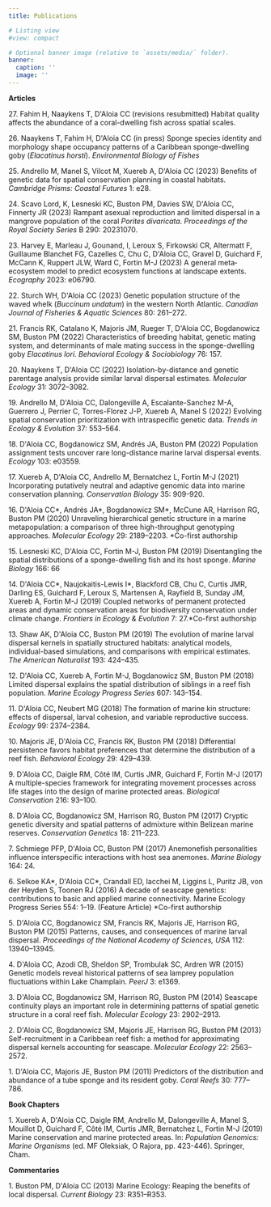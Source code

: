 ```yaml
---
title: Publications

# Listing view
#view: compact

# Optional banner image (relative to `assets/media/` folder).
banner:
  caption: ''
  image: ''
---
```

**Articles**

27\. Fahim H, Naaykens T, D'Aloia CC (revisions resubmitted) Habitat quality affects the abundance of a coral-dwelling fish across spatial scales.

26\. Naaykens T, Fahim H, D'Aloia CC (in press) Sponge species identity and morphology shape occupancy patterns of a Caribbean sponge-dwelling goby (*Elacatinus horsti*). *Environmental Biology of Fishes*

25\. Andrello M, Manel S, Vilcot M, Xuereb A, D'Aloia CC (2023) Benefits of genetic data for spatial conservation planning in coastal habitats. *Cambridge Prisms: Coastal Futures* 1: e28.

24\. Scavo Lord, K, Lesneski KC, Buston PM, Davies SW, D'Aloia CC, Finnerty JR (2023) Rampant asexual reproduction and limited dispersal in a mangrove population of the coral *Porites divaricata*. *Proceedings of the Royal Society Series* B 290: 20231070.

23\. Harvey E, Marleau J, Gounand, I, Leroux S, Firkowski CR, Altermatt F, Guillaume Blanchet FG, Cazelles C, Chu C, D'Aloia CC, Gravel D, Guichard F, McCann K, Ruppert JLW, Ward C, Fortin M-J (2023) A general meta‐ecosystem model to predict ecosystem functions at landscape extents. *Ecography* 2023: e06790.

22\. Sturch WH, D'Aloia CC (2023) Genetic population structure of the waved whelk (*Buccinum undatum*) in the western North Atlantic. *Canadian Journal of Fisheries & Aquatic Sciences* 80: 261–272. 

21\. Francis RK, Catalano K, Majoris JM, Rueger T, D'Aloia CC, Bogdanowicz SM, Buston PM (2022) Characteristics of breeding habitat, genetic mating system, and determinants of male mating success in the sponge-dwelling goby *Elacatinus lori*. *Behavioral Ecology & Sociobiology* 76: 157. 

20\. Naaykens T, D'Aloia CC (2022) Isolation-by-distance and genetic parentage analysis provide similar larval dispersal estimates. *Molecular Ecology* 31: 3072–3082.

19\. Andrello M, D'Aloia CC, Dalongeville A, Escalante-Sanchez M-A, Guerrero J, Perrier C, Torres-Florez J-P, Xuereb A, Manel S (2022) Evolving spatial conservation prioritization with intraspecific genetic data. *Trends in Ecology & Evolution* 37: 553–564.

18\. D'Aloia CC, Bogdanowicz SM, Andrés JA, Buston PM (2022) Population assignment tests uncover rare long-distance marine larval dispersal events. *Ecology* 103: e03559.

17\. Xuereb A, D'Aloia CC, Andrello M, Bernatchez L, Fortin M-J (2021) Incorporating putatively neutral and adaptive genomic data into marine conservation planning. *Conservation Biology* 35: 909-920.

16\. D'Aloia CC*, Andrés JA*, Bogdanowicz SM*, McCune AR, Harrison RG, Buston PM (2020) Unraveling hierarchical genetic structure in a marine metapopulation: a comparison of three high-throughput genotyping approaches. *Molecular Ecology* 29: 2189–2203. *Co-first authorship

15\. Lesneski KC, D'Aloia CC, Fortin M-J, Buston PM (2019) Disentangling the spatial distributions of a sponge-dwelling fish and its host sponge. *Marine Biology* 166: 66

14\. D'Aloia CC*, Naujokaitis-Lewis I*, Blackford CB, Chu C, Curtis JMR, Darling ES, Guichard F, Leroux S, Martensen A, Rayfield B, Sunday JM, Xuereb A, Fortin M-J (2019) Coupled networks of permanent protected areas and dynamic conservation areas for biodiversity conservation under climate change. *Frontiers in Ecology & Evolution* 7: 27.*Co-first authorship

13\. Shaw AK, D'Aloia CC, Buston PM (2019) The evolution of marine larval dispersal kernels in spatially structured habitats: analytical models, individual-based simulations, and comparisons with empirical estimates. *The American Naturalist* 193: 424–435.

12\. D'Aloia CC, Xuereb A, Fortin M-J, Bogdanowicz SM, Buston PM (2018) Limited dispersal explains the spatial distribution of siblings in a reef fish population. *Marine Ecology Progress Series* 607: 143–154.

11\. D'Aloia CC, Neubert MG (2018) The formation of marine kin structure: effects of dispersal, larval cohesion, and variable reproductive success. *Ecology* 99: 2374–2384.

10\. Majoris JE, D'Aloia CC, Francis RK, Buston PM (2018) Differential persistence favors habitat preferences that determine the distribution of a reef fish. *Behavioral Ecology* 29: 429–439.

9\. D'Aloia CC, Daigle RM, Côté IM, Curtis JMR, Guichard F, Fortin M-J (2017) A multiple-species framework for integrating movement processes across life stages into the design of marine protected areas. *Biological Conservation* 216: 93–100.

8\. D'Aloia CC, Bogdanowicz SM, Harrison RG, Buston PM (2017) Cryptic genetic diversity and spatial patterns of admixture within Belizean marine reserves. *Conservation Genetics* 18: 211–223.

7\. Schmiege PFP, D'Aloia CC, Buston PM (2017) Anemonefish personalities influence interspecific interactions with host sea anemones. *Marine Biology* 164: 24.

6\. Selkoe KA*, D'Aloia CC*, Crandall ED, Iacchei M, Liggins L, Puritz JB, von der Heyden S, Toonen RJ (2016) A decade of seascape genetics: contributions to basic and applied marine connectivity. Marine Ecology Progress Series 554: 1–19. (Feature Article) *Co-first authorship

5\. D'Aloia CC, Bogdanowicz SM, Francis RK, Majoris JE, Harrison RG, Buston PM (2015) Patterns, causes, and consequences of marine larval dispersal. *Proceedings of the National Academy of Sciences, USA* 112: 13940–13945.

4\. D'Aloia CC, Azodi CB, Sheldon SP, Trombulak SC, Ardren WR (2015) Genetic models reveal historical patterns of sea lamprey population fluctuations within Lake Champlain. *PeerJ* 3: e1369.

3\. D'Aloia CC, Bogdanowicz SM, Harrison RG, Buston PM (2014) Seascape continuity plays an important role in determining patterns of spatial genetic structure in a coral reef fish. *Molecular Ecology* 23: 2902–2913.

2\. D'Aloia CC, Bogdanowicz SM, Majoris JE, Harrison RG, Buston PM (2013) Self-recruitment in a Caribbean reef fish: a method for approximating dispersal kernels accounting for seascape. *Molecular Ecology* 22: 2563–2572.

1\. D'Aloia CC, Majoris JE, Buston PM (2011) Predictors of the distribution and abundance of a tube sponge and its resident goby. *Coral Reefs* 30: 777–786.


**Book Chapters**

1\. Xuereb A, D'Aloia CC, Daigle RM, Andrello M, Dalongeville A, Manel S, Mouillot D, Guichard F, Côté IM, Curtis JMR, Bernatchez L, Fortin M-J (2019) Marine conservation and marine protected areas. In: *Population Genomics: Marine Organisms* (ed. MF Oleksiak, O Rajora, pp. 423-446). Springer, Cham.

**Commentaries**

1\. Buston PM, D'Aloia CC (2013) Marine Ecology: Reaping the benefits of local dispersal. *Current Biology* 23: R351–R353.

